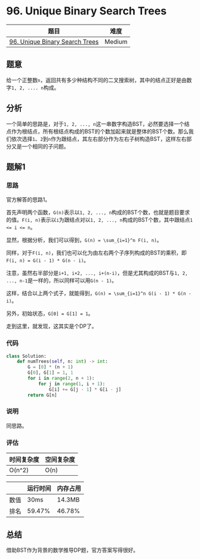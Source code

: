 # 96. Unique Binary Search Trees

| 题目 | 难度 |
| ---- | ---- |
| [96. Unique Binary Search Trees](https://leetcode.com/problems/unique-binary-search-trees/) | Medium |

## 题意

给一个正整数`n`，返回共有多少种结构不同的二叉搜索树，其中的结点正好是由数字`1, 2, .... n`构成。

## 分析

一个简单的思路是，对于`1, 2, ..., n`这一串数字构造BST，必然要选择一个结点作为根结点，所有根结点构成的BST的个数加起来就是整体的BST个数。那么我们依次选择`1`、`2`到`n`作为跟结点，其左右部分作为左右子树构造BST，这样左右部分又是一个相同的子问题。

## 题解1

### 思路

官方解答的思路1。

首先声明两个函数，`G(n)`表示以`1, 2, ..., n`构成的BST个数，也就是题目要求的值。`F(i, n)`表示以`i`为跟结点对以`1, 2, ..., n`构成的BST个数，其中跟结点`1 <= i <= n`。

显然，根据分析，我们可以得到，`G(n) = \sum_{i=1}^n F(i, n)`。

同样，对于`F(i, n)`，我们也可以化为由左右两个子序列构成的BST的乘积，即`F(i, n) = G(i - 1) * G(n - i)`。

注意，虽然右半部分是`i+1, i+2, ..., i+(n-i)`，但是尤其构成的BST与`1, 2, ..., n-1`是一样的，所以同样可以用`G(n - 1)`。

这样，结合以上两个式子，就能得到，`G(n) = \sum_{i=1}^n G(i - 1) * G(n - i)`。

另外，初始状态，`G[0] = G[1] = 1`。

走到这里，就发现，这其实是个DP了。

### 代码

```python
class Solution:
    def numTrees(self, n: int) -> int:
        G = [0] * (n + 1)
        G[0], G[1] = 1, 1
        for i in range(2, n + 1):
            for j in range(1, i + 1):
                G[i] += G[j - 1] * G[i - j]
        return G[n]
```

### 说明

同思路。

### 评估

| 时间复杂度 | 空间复杂度 |
| ---- | ---- |
| O(n^2) | O(n) |

| | 运行时间 | 内存占用 |
| ---- | ---- | ---- |
| 数值 | 30ms | 14.3MB |
| 排名 | 59.47% | 46.78% |

## 总结

借助BST作为背景的数学推导DP题，官方答案写得很好。
